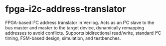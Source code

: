 # fpga-i2c-address-translator
FPGA-based I²C address translator in Verilog. Acts as an I²C slave to the bus master and master to the target device, dynamically remapping addresses to avoid conflicts. Supports bidirectional read/write, standard I²C timing, FSM-based design, simulation, and testbenches.
